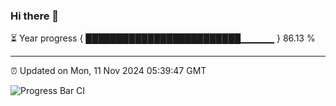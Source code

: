 ### Hi there 👋

⏳ Year progress { █████████████████████████▁▁▁▁▁ } 86.13 %

---

⏰ Updated on Mon, 11 Nov 2024 05:39:47 GMT

![Progress Bar CI](https://github.com/IshwaranRudhara/GIT-ACTION/workflows/Progress%20Bar%20CI/badge.svg)
